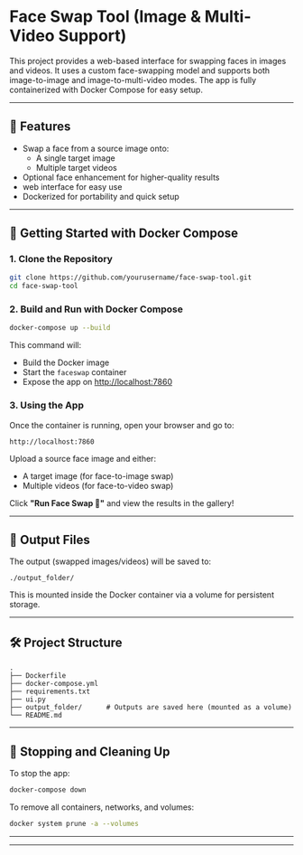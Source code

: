 

# Face Swap Tool (Image & Multi-Video Support)

This project provides a web-based interface for swapping faces in images and videos. It uses a custom face-swapping model and supports both image-to-image and image-to-multi-video modes. The app is fully containerized with Docker Compose for easy setup.

---

## 🚀 Features

- Swap a face from a source image onto:
  - A single target image
  - Multiple target videos
- Optional face enhancement for higher-quality results
- web interface for easy use
- Dockerized for portability and quick setup

---

## 🐳 Getting Started with Docker Compose

### 1. Clone the Repository

```bash
git clone https://github.com/yourusername/face-swap-tool.git
cd face-swap-tool
```

### 2. Build and Run with Docker Compose

```bash
docker-compose up --build
```

This command will:

- Build the Docker image
- Start the `faceswap` container
- Expose the app on [http://localhost:7860](http://localhost:7860)

### 3. Using the App

Once the container is running, open your browser and go to:

```
http://localhost:7860
```

Upload a source face image and either:

- A target image (for face-to-image swap)
- Multiple videos (for face-to-video swap)

Click **"Run Face Swap 🚀"** and view the results in the gallery!

---

## 📁 Output Files

The output (swapped images/videos) will be saved to:

```
./output_folder/
```

This is mounted inside the Docker container via a volume for persistent storage.

---

## 🛠 Project Structure

```
.
├── Dockerfile
├── docker-compose.yml
├── requirements.txt
├── ui.py
├── output_folder/      # Outputs are saved here (mounted as a volume)
└── README.md
```

---

## 🧼 Stopping and Cleaning Up

To stop the app:

```bash
docker-compose down
```

To remove all containers, networks, and volumes:

```bash
docker system prune -a --volumes
```

---

---
